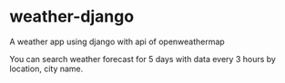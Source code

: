 # weather-django
A weather app using django with api of openweathermap

You can search weather forecast for 5 days with data every 3 hours by location, city name.
